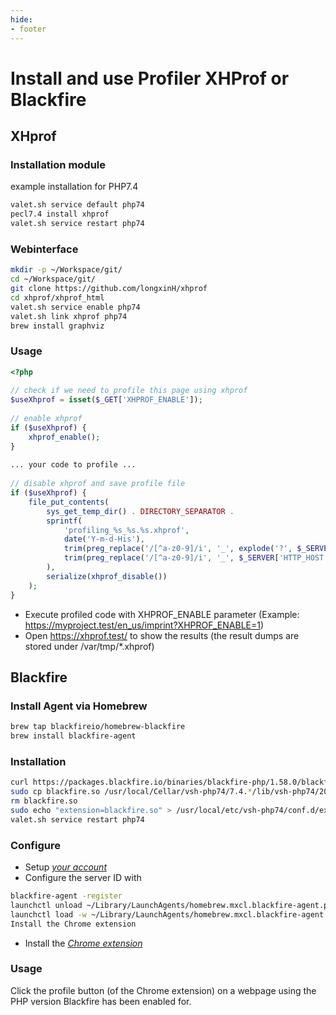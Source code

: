 ```yaml
---
hide:
- footer
---
```


# Install and use Profiler XHProf or Blackfire

## XHprof


### Installation module

example installation for PHP7.4
```bash
valet.sh service default php74
pecl7.4 install xhprof
valet.sh service restart php74
```

### Webinterface

```bash
mkdir -p ~/Workspace/git/
cd ~/Workspace/git/
git clone https://github.com/longxinH/xhprof
cd xhprof/xhprof_html
valet.sh service enable php74
valet.sh link xhprof php74
brew install graphviz
```

### Usage

```php
<?php
 
// check if we need to profile this page using xhprof
$useXhprof = isset($_GET['XHPROF_ENABLE']);
 
// enable xhprof
if ($useXhprof) {
    xhprof_enable();
}
 
... your code to profile ...
 
// disable xhprof and save profile file
if ($useXhprof) {
    file_put_contents(
        sys_get_temp_dir() . DIRECTORY_SEPARATOR .
        sprintf(
            'profiling_%s_%s.%s.xhprof',
            date('Y-m-d-His'),
            trim(preg_replace('/[^a-z0-9]/i', '_', explode('?', $_SERVER['REQUEST_URI'])[0]), '_'),
            trim(preg_replace('/[^a-z0-9]/i', '_', $_SERVER['HTTP_HOST']), '_')
        ),
        serialize(xhprof_disable())
    );
}
```

* Execute profiled code with XHPROF_ENABLE parameter (Example: https://myproject.test/en_us/imprint?XHPROF_ENABLE=1)
* Open https://xhprof.test/ to show the results (the result dumps are stored under /var/tmp/*.xhprof)


## Blackfire

### Install Agent via Homebrew

```bash
brew tap blackfireio/homebrew-blackfire
brew install blackfire-agent
```

### Installation

```bash
curl https://packages.blackfire.io/binaries/blackfire-php/1.58.0/blackfire-php-darwin_amd64-php-74.so -o blackfire.so
sudo cp blackfire.so /usr/local/Cellar/vsh-php74/7.4.*/lib/vsh-php74/20*/
rm blackfire.so
sudo echo "extension=blackfire.so" > /usr/local/etc/vsh-php74/conf.d/ext-blackfire.ini
valet.sh service restart php74
```

### Configure


* Setup *[your account](https://blackfire.io/my/settings/credentials)*
* Configure the server ID with
```bash
blackfire-agent -register
launchctl unload ~/Library/LaunchAgents/homebrew.mxcl.blackfire-agent.plist
launchctl load -w ~/Library/LaunchAgents/homebrew.mxcl.blackfire-agent.plist
Install the Chrome extension
```
* Install the *[Chrome extension](https://chrome.google.com/webstore/detail/blackfire-profiler/miefikpgahefdbcgoiicnmpbeeomffld)*


### Usage
Click the profile button (of the Chrome extension) on a webpage using the PHP version Blackfire has been enabled for.